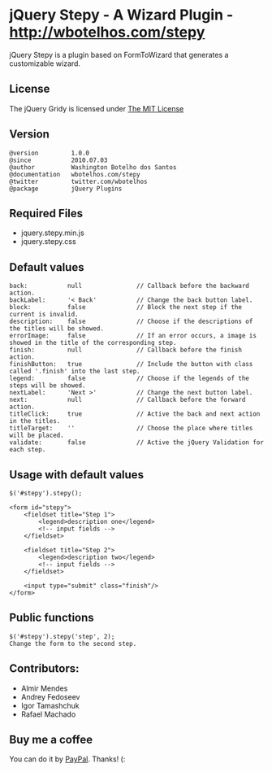 # jQuery Stepy - A Wizard Plugin - http://wbotelhos.com/stepy

jQuery Stepy is a plugin based on FormToWizard that generates a customizable wizard.

## License

The jQuery Gridy is licensed under [The MIT License](http://www.opensource.org/licenses/mit-license.php)

## Version

    @version		 1.0.0
	@since			 2010.07.03
	@author			 Washington Botelho dos Santos
	@documentation	 wbotelhos.com/stepy
	@twitter		 twitter.com/wbotelhos
	@package		 jQuery Plugins

## Required Files

+ jquery.stepy.min.js
+ jquery.stepy.css

## Default values

    back:           null               // Callback before the backward action.
    backLabel:      '< Back'           // Change the back button label.
    block:          false              // Block the next step if the current is invalid.
    description:    false              // Choose if the descriptions of the titles will be showed.
    errorImage:     false              // If an error occurs, a image is showed in the title of the corresponding step.
    finish:         null               // Callback before the finish action.
    finishButton:   true               // Include the button with class called '.finish' into the last step.
    legend:         false              // Choose if the legends of the steps will be showed.
    nextLabel:      'Next >'           // Change the next button label.
    next:           null               // Callback before the forward action.
    titleClick:     true               // Active the back and next action in the titles.
    titleTarget:    ''                 // Choose the place where titles will be placed.
    validate:       false              // Active the jQuery Validation for each step.

## Usage with default values

    $('#stepy').stepy();

	<form id="stepy">
		<fieldset title="Step 1">
			<legend>description one</legend>
			<!-- input fields -->
		</fieldset>

		<fieldset title="Step 2">
			<legend>description two</legend>
			<!-- input fields -->
		</fieldset>

		<input type="submit" class="finish"/>
	</form>

## Public functions

    $('#stepy').stepy('step', 2);
    Change the form to the second step.

## Contributors:

+ Almir Mendes
+ Andrey Fedoseev
+ Igor Tamashchuk
+ Rafael Machado

## Buy me a coffee

You can do it by [PayPal](https://www.paypal.com/cgi-bin/webscr?cmd=_donations&business=X8HEP2878NDEG&item_name=jQuery%20Stepy). Thanks! (: